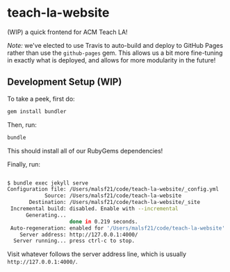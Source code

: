 # teach-la-website

(WIP) a quick frontend for ACM Teach LA!

*Note:* we've elected to use Travis to auto-build and deploy to GitHub Pages rather than use the `github-pages` gem. This allows us a bit more fine-tuning in exactly what is deployed, and allows for more modularity in the future!

## Development Setup (WIP)

To take a peek, first do:

```bash
gem install bundler
```

Then, run:

```bash
bundle
```

This should install all of our RubyGems dependencies!

Finally, run:

```bash

$ bundle exec jekyll serve
Configuration file: /Users/malsf21/code/teach-la-website/_config.yml
            Source: /Users/malsf21/code/teach-la-website
       Destination: /Users/malsf21/code/teach-la-website/_site
 Incremental build: disabled. Enable with --incremental
      Generating... 
                    done in 0.219 seconds.
 Auto-regeneration: enabled for '/Users/malsf21/code/teach-la-website'
    Server address: http://127.0.0.1:4000/
  Server running... press ctrl-c to stop.

```

Visit whatever follows the server address line, which is usually `http://127.0.0.1:4000/`.
